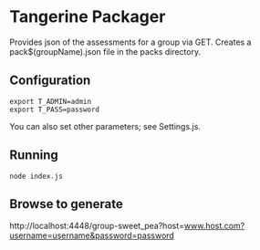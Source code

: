 # Tangerine Packager

Provides json of the assessments for a group via GET. Creates a pack$(groupName).json file in the packs directory.

## Configuration

    export T_ADMIN=admin
    export T_PASS=password
    
You can also set other parameters; see Settings.js.

## Running

    node index.js
    
## Browse to generate

http://localhost:4448/group-sweet_pea?host=www.host.com?username=username&password=password